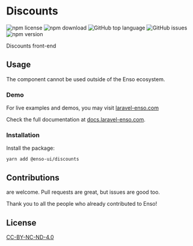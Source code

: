 # Discounts

![npm license](https://img.shields.io/npm/l/@enso-ui/discounts.svg) 
![npm download](https://img.shields.io/npm/dm/@enso-ui/discounts.svg) 
![GitHub top language](https://img.shields.io/github/languages/top/enso-ui/discounts.svg) 
![GitHub issues](https://img.shields.io/github/issues/enso-ui/discounts.svg) 
![npm version](https://img.shields.io/npm/v/@enso-ui/discounts.svg) 

Discounts front-end

## Usage

The component cannot be used outside of the Enso ecosystem.

### Demo

For live examples and demos, you may visit [laravel-enso.com](https://www.laravel-enso.com)

Check the full documentation at [docs.laravel-enso.com](https://docs.laravel-enso.com).

### Installation

Install the package:
```
yarn add @enso-ui/discounts
```

## Contributions

are welcome. Pull requests are great, but issues are good too.

Thank you to all the people who already contributed to Enso!

## License

[CC-BY-NC-ND-4.0](https://spdx.org/licenses/CC-BY-NC-ND-4.0.html)

